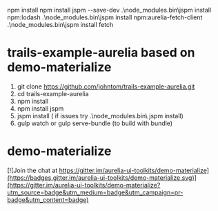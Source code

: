 npm install 
npm install jspm --save-dev
.\node_modules\.bin\jspm install  npm:lodash
.\node_modules\.bin\jspm install  npm:aurelia-fetch-client 
.\node_modules\.bin\jspm install  fetch 

# trails-example-aurelia based on demo-materialize 
1. git clone https://github.com/johntom/trails-example-aurelia.git
2. cd trails-example-aurelia
3. npm install
4. npm install jspm
5. jspm install  ( if issues try .\node_modules\.bin\ jspm install)
6. gulp watch
   or 
   gulp serve-bundle (to build with bundle)



# demo-materialize 

[![Join the chat at https://gitter.im/aurelia-ui-toolkits/demo-materialize](https://badges.gitter.im/aurelia-ui-toolkits/demo-materialize.svg)](https://gitter.im/aurelia-ui-toolkits/demo-materialize?utm_source=badge&utm_medium=badge&utm_campaign=pr-badge&utm_content=badge)
